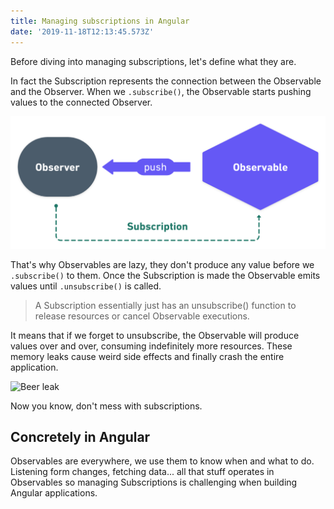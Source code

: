 ```yaml
---
title: Managing subscriptions in Angular
date: '2019-11-18T12:13:45.573Z'
---
```


Before diving into managing subscriptions, let's define what they are.

In fact the Subscription represents the connection between the Observable and the Observer. When we `.subscribe()`, the Observable starts pushing values to the connected Observer.

![Subscription schema](./subscription.png)

That's why Observables are lazy, they don't produce any value before we `.subscribe()` to them. Once the Subscription is made the Observable emits values until `.unsubscribe()` is called.

> A Subscription essentially just has an unsubscribe() function to release resources or cancel Observable executions.

It means that if we forget to unsubscribe, the Observable will produce values over and over, consuming indefinitely more resources. These memory leaks cause weird side effects and finally crash the entire application.

![Beer leak](./beer.gif)

Now you know, don't mess with subscriptions.

## Concretely in Angular

Observables are everywhere, we use them to know when and what to do. Listening form changes, fetching data... all that stuff operates in Observables so managing Subscriptions is challenging when building Angular applications.

